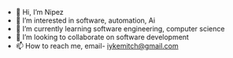 - 👋 Hi, I’m Nipez
- 👀 I’m interested in software, automation, Ai
- 🌱 I’m currently learning software engineering, computer science
- 💞️ I’m looking to collaborate on software development
- 📫 How to reach me, email- iykemitch@gmail.com

<!---
nipez15/nipez15 is a ✨ special ✨ repository because its `README.md` (this file) appears on your GitHub profile.
You can click the Preview link to take a look at your changes.
--->

